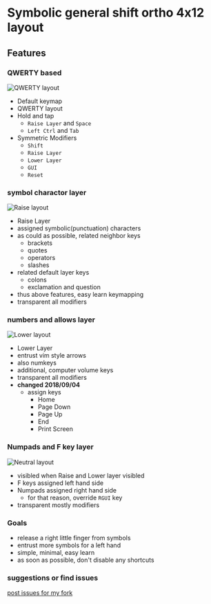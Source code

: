 # Symbolic general shift ortho 4x12 layout 

## Features

### QWERTY based 

![QWERTY layout](https://gist.githubusercontent.com/leico/5bf4d9ff94f2068c5333739f7f1f88b4/raw/92d4d5857f4b64e1c529f69e752b25207fae2cd5/QWERTY.png)

* Default keymap
* QWERTY layout
* Hold and tap 
    * `Raise Layer` and `Space`
    * `Left Ctrl` and `Tab`
* Symmetric Modifiers
    * `Shift`
    * `Raise Layer`
    * `Lower Layer`
    * `GUI`
    * `Reset`

### symbol charactor layer

![Raise layout](https://gist.githubusercontent.com/leico/5bf4d9ff94f2068c5333739f7f1f88b4/raw/92d4d5857f4b64e1c529f69e752b25207fae2cd5/Raise.png)

* Raise Layer
* assigned symbolic(punctuation) characters
* as could as possible, related neighbor keys
    * brackets
    * quotes
    * operators
    * slashes
* related default layer keys
    * colons
    * exclamation and question
* thus above features, easy learn keymapping
* transparent all modifiers

### numbers and allows layer

![Lower layout](https://gist.githubusercontent.com/leico/5bf4d9ff94f2068c5333739f7f1f88b4/raw/92d4d5857f4b64e1c529f69e752b25207fae2cd5/Lower.png)

* Lower Layer
* entrust vim style arrows
* also numkeys
* additional, computer volume keys
* transparent all modifiers
* **changed 2018/09/04**
    * assign keys
        * Home
        * Page Down
        * Page Up
        * End
        * Print Screen

### Numpads and F key layer

![Neutral layout](https://gist.githubusercontent.com/leico/5bf4d9ff94f2068c5333739f7f1f88b4/raw/92d4d5857f4b64e1c529f69e752b25207fae2cd5/Neutral.png)

* visibled when Raise and Lower layer visibled
* F keys assigned left hand side
* Numpads assigned right hand side
    * for that reason, override `RGUI` key
* transparent mostly modifiers


### Goals

* release a right little finger from symbols
* entrust more symbols for a left hand
* simple, minimal, easy learn
* as soon as possible, don't disable any shortcuts


###  suggestions or find issues

[post issues for my fork](https://github.com/leico/qmk_firmware/issues)


